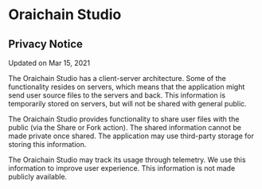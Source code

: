 # Oraichain Studio

## Privacy Notice

Updated on Mar 15, 2021

The Oraichain Studio has a client-server architecture. Some of the functionality resides on servers, which means that the application might send user source files to the servers and back. This information is temporarily stored on servers, but will not be shared with general public.

The Oraichain Studio provides functionality to share user files with the public (via the Share or Fork action). The shared information cannot be made private once shared. The application may use third-party storage for storing this information.

The Oraichain Studio may track its usage through telemetry. We use this information to improve user experience. This information is not made publicly available.
